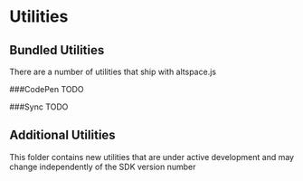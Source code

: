 Utilities
====

## Bundled Utilities
There are a number of utilities that ship with altspace.js

###CodePen
TODO

###Sync
TODO

## Additional Utilities
This folder contains new utilities that are under active development and may change independently of the SDK version number
